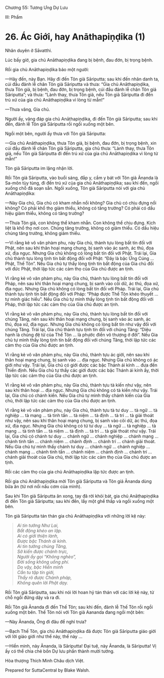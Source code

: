  

Chương 55: Tương Ưng Dự Lưu

III: Phẩm

# 26\. Ác Giới, hay Anāthapiṇḍika (1)

Nhân duyên ở Sāvatthi.

Lúc bấy giờ, gia chủ Anāthapiṇḍika đang bị bệnh, đau đớn, bị trọng bệnh.

Rồi gia chủ Anāthapiṇḍika bảo một người:

—Hãy đến, này Bạn. Hãy đi đến Tôn giả Sāriputta; sau khi đến nhân danh ta, cúi đầu đảnh lễ chân Tôn giả Sāriputta và thưa: “Gia chủ Anāthapiṇḍika, thưa Tôn giả, bị bệnh, đau đớn, bị trọng bệnh, cúi đầu đảnh lễ chân Tôn giả Sāriputta”; và thưa: “Lành thay, thưa Tôn giả, nếu Tôn giả Sāriputta đi đến trú xứ của gia chủ Anāthapiṇḍika vì lòng từ mẫn!”

—Thưa vâng, Gia chủ.

Người ấy, vâng đáp gia chủ Anāthapiṇḍika, đi đến Tôn giả Sāriputta; sau khi đến, đảnh lễ Tôn giả Sāriputta rồi ngồi xuống một bên.

Ngồi một bên, người ấy thưa với Tôn giả Sāriputta:

—Gia chủ Anāthapiṇḍika, thưa Tôn giả, bị bệnh, đau đớn, bị trọng bệnh, xin cúi đầu đảnh lễ chân Tôn giả Sāriputta, gia chủ thưa: “Lành thay, thưa Tôn giả, nếu Tôn giả Sāriputta đi đến trú xứ của gia chủ Anāthapiṇḍika vì lòng từ mẫn!”

Tôn giả Sāriputta im lặng nhận lời.

Rồi Tôn giả Sāriputta, vào buổi sáng, đắp y, cầm y bát với Tôn giả Ānanda là Sa-môn tùy tùng, đi đến trú xứ của gia chủ Anāthapiṇḍika; sau khi đến, ngồi xuống chỗ đã soạn sẵn. Ngồi xuống, Tôn giả Sāriputta nói với gia chủ Anāthapiṇḍika:

—Này Gia chủ, Gia chủ có kham nhẫn nổi không? Gia chủ có chịu đựng nổi không? Có phải khổ thọ giảm thiểu, không có tăng trưởng? Có phải có dấu hiệu giảm thiểu, không có tăng trưởng?

—Thưa Tôn giả, con không thể kham nhẫn. Con không thể chịu đựng. Kịch liệt là khổ thọ nơi con. Chúng tăng trưởng, không có giảm thiểu. Có dấu hiệu chúng tăng trưởng, không giảm thiểu.

—Vì rằng kẻ vô văn phàm phu, này Gia chủ, thành tựu lòng bất tín đối với Phật, nên sau khi thân hoại mạng chung, bị sanh vào ác sanh, ác thú, đọa xứ, địa ngục. Nhưng Gia chủ không có lòng bất tín đối với Phật. Trái lại, Gia chủ thành tựu lòng tịnh tín bất động đối với Phật: “Ðây là bậc Ứng Cúng … Phật, Thế Tôn”. Nếu Gia chủ tự thấy lòng tịnh tín bất động của Gia chủ đối với đức Phật, thời lập tức các cảm thọ của Gia chủ được an tịnh.

Vì rằng kẻ vô văn phàm phu, này Gia chủ, thành tựu lòng bất tín đối với Pháp, nên sau khi thân hoại mạng chung, bị sanh vào cõi dữ, ác thú, đọa xứ, địa ngục. Nhưng Gia chủ không có lòng bất tín đối với Pháp. Trái lại, Gia chủ thành tựu tịnh tín bất động đối với Pháp: “Pháp được Thế Tôn khéo thuyết … tự mình giác hiểu”. Nếu Gia chủ tự mình thấy lòng tịnh tín bất động đối với Pháp, thời lập tức các cảm thọ của Gia chủ được an tịnh.

Vì rằng kẻ vô văn phàm phu, này Gia chủ, thành tựu lòng bất tín đối với chúng Tăng, nên sau khi thân hoại mạng chung, bị sanh vào ác sanh, ác thú, đọa xứ, địa ngục. Nhưng Gia chủ không có lòng bất tín như vậy đối với chúng Tăng. Trái lại, Gia chủ thành tựu tịnh tín đối với chúng Tăng: “Diệu hạnh là chúng đệ tử của Thế Tôn … là phước điền vô thượng ở đời”. Nếu Gia chủ tự mình thấy lòng tịnh tín bất động đối với chúng Tăng, thời lập tức các cảm thọ của Gia chủ được an tịnh.

Vì rằng kẻ vô văn phàm phu, này Gia chủ, thành tựu ác giới, nên sau khi thân hoại mạng chung, bị sanh vào … địa ngục. Nhưng Gia chủ không có ác giới như vậy. Trái lại, Gia chủ có giới được các bậc Thánh ái kính … đưa đến Thiền định. Nếu Gia chủ tự thấy các giới được các bậc Thánh ái kính ấy, thời lập tức các cảm thọ của Gia chủ được an tịnh.

Vì rằng kẻ vô văn phàm phu, này Gia chủ, thành tựu tà kiến như vậy, nên sau khi thân hoại … địa ngục. Nhưng Gia chủ không có tà kiến như vậy. Trái lại, Gia chủ có chánh kiến. Nếu Gia chủ tự mình thấy chánh kiến của Gia chủ, thời lập tức các cảm thọ của Gia chủ được an tịnh.

Vì rằng kẻ vô văn phàm phu, này Gia chủ, thành tựu tà tư duy … tà ngữ … tà nghiệp … tà mạng … tà tinh tấn … tà niệm … tà định … tà trí … tà giải thoát như vậy, nên sau khi thân hoại mạng chung, bị sanh vào cõi dữ, ác thú, đọa xứ, địa ngục. Nhưng Gia chủ không có từ tư duy … tà ngữ … tà nghiệp … tà mạng … tà tinh tấn … tà niệm … tà định … tà trí … tà giải thoát như vậy. Trái lại, Gia chủ có chánh tư duy … chánh ngữ … chánh nghiệp … chánh mạng … chánh tinh tấn … chánh niệm … chánh định … chánh trí … chánh giải thoát. Nếu Gia chủ tự mình thấy chánh tư duy … chánh ngữ … chánh nghiệp … chánh mạng … chánh tinh tấn … chánh niệm … chánh định … chánh trí … chánh giải thoát của Gia chủ, thời lập tức các cảm thọ của Gia chủ được an tịnh.

Rồi các cảm thọ của gia chủ Anāthapiṇḍika lập tức được an tịnh.

Rồi gia chủ Anāthapiṇḍika mời Tôn giả Sāriputta và Tôn giả Ānanda dùng bữa ăn (từ nơi nồi nấu cơm của mình).

Sau khi Tôn giả Sāriputta ăn xong, tay đã rời khỏi bát, gia chủ Anāthapiṇḍika đi đến Tôn giả Sāriputta; sau khi đến, lấy một ghế thấp và ngồi xuống một bên.

Tôn giả Sāriputta tán thán gia chủ Anāthapiṇḍika với những lời kệ này:

> _Ai tin tưởng Như Lai,  
> Bất động khéo an lập.  
> Ai có giới thiện lành,  
> Ðược bậc Thánh ái kính.  
> Ai tin tưởng chúng Tăng,  
> Sở kiến được chánh trực,  
> Người ấy gọi “Không nghèo”,  
> Ðời sống không uổng phí.  
> Do vậy, bậc Hiền minh  
> Cần tu tập tín giới,  
> Thấy rõ được Chánh pháp,  
> Không quên lời Phật dạy._

Rồi Tôn giả Sāriputta, sau khi nói lời hoan hỷ tán thán với các lời kệ này, từ chỗ ngồi đứng dậy và ra đi.

Rồi Tôn giả Ānanda đi đến Thế Tôn; sau khi đến, đảnh lễ Thế Tôn rồi ngồi xuống một bên. Thế Tôn nói với Tôn giả Aananda đang ngồi một bên:

—Này Ānanda, Ông đi đâu để nghỉ trưa?

—Bạch Thế Tôn, gia chủ Anāthapiṇḍika đã được Tôn giả Sāriputta giáo giới với lời giáo giới như thế này, thế này …

—Hiền minh, này Ānanda, là Sāriputta! Ðại tuệ, này Ānanda, là Sāriputta! Vị ấy có thể chia chẻ bốn Dự lưu phần thành mười tướng.

Hòa thượng Thích Minh Châu dịch Việt.

Prepared for SuttaCentral by Blake Walsh.